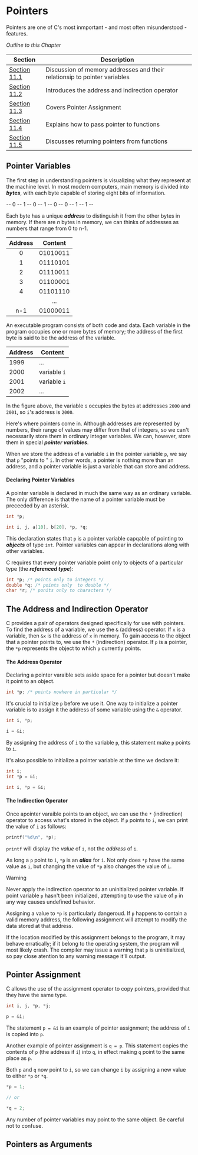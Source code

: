 # Pointers

Pointers are one of C's most inmportant - and most often misunderstood - features.

_Outline to this Chapter_

| Section                                                | Description                                                               |
| ------------------------------------------------------ | ------------------------------------------------------------------------- |
| [Section 11.1](#pointer-variables)                     | Discussion of memory addresses and their relationsip to pointer variables |
| [Section 11.2](#the-address-and-indirection-operators) | Introduces the address and indirection operator                           |
| [Section 11.3](#pointer-assignment)                    | Covers Pointer Assignment                                                 |
| [Section 11.4](#pointers-as-arguments)                 | Explains how to pass pointer to functions                                 |
| [Section 11.5](#pointers-as-return-values)             | Discusses returning pointers from functions                               |

## Pointer Variables

The first step in understanding pointers is visualizing what they represent at the machine level.
In most modern computers, main memory is divided into **_bytes_**, with each byte capable of storing eight bits of information.

-- 0 -- 1 -- 0 -- 1 -- 0 -- 0 -- 1 -- 1 --

Each byte has a unique **_address_** to distinguish it from the other bytes in memory.
If there are _n_ bytes in memory, we can thinks of addresses as numbers that range from 0 to n-1.

| Address | Content  |
| :-----: | :------: |
|    0    | 01010011 |
|    1    | 01110101 |
|    2    | 01110011 |
|    3    | 01100001 |
|    4    | 01101110 |
|         |   ...    |
|   n-1   | 01000011 |

An executable program consists of both code and data. Each variable in the program occupies one or more bytes of memory; the address of the first byte is said to be the address of the variable.

| Address | Content      |
| ------- | ------------ |
| 1999    | ...          |
| 2000    | variable `i` |
| 2001    | variable `i` |
| 2002    | ...          |

In the figure above, the variable `i` occupies the bytes at addresses `2000` and `2001`, so `i`'s address is `2000`.

Here's where pointers come in. Although addresses are represented by numbers, their range of values may differ from that of integers, so we can't necessarily store them in ordinary integer variables.
We can, however, store them in special **_pointer variables_**.

When we store the address of a variable `i` in the pointer variable `p`, we say that `p` "points to " `i`.
In other words, a pointer is nothing more than an address, and a pointer variable is just a variable that can store and address.

#### Declaring Pointer Variables

A pointer variable is declared in much the same way as an ordinary variable. The only difference is that the name of a pointer variable must be preceeded by an asterisk.

```c
int *p;

int i, j, a[10], b[20], *p, *q;
```

This declaration states that `p` is a pointer variable capqable of pointing to **_objects_** of type `int`.
Pointer variables can appear in declarations along with other variables.

C requires that every pointer variable point only to objects of a particular type (the **_referenced type_**):

```c
int *p; /* points only to integers */
double *q; /* points only  to double */
char *r; /* ponits only to characters */
```

## The Address and Indirection Operator

C provides a pair of operators designed specifically for use with pointers.
To find the address of a variable, we use the `&` (address) operator. If `x` is a variable, then `&x` is the address of `x` in memory.
To gain access to the object that a pointer points to, we use the `*` (indirection) operator. If `p` is a pointer, the `*p` represents the object to which `p` currently points.

#### The Address Operator

Declaring a pointer varaible sets aside space for a pointer but doesn't make it point to an object.

```c
int *p; /* points nowhere in particular */
```

It's crucial to initialize `p` before we use it. One way to initialize a pointer variable is to assign it the address of some variable using the `&` operator.

```c
int i, *p;

i = &i;
```

By assigning the address of `i` to the variable `p`, this statement make `p` points to `i`.

It's also possible to initialize a pointer variable at the time we declare it:

```c
int i;
int *p = &i;

int i, *p = &i;
```

#### The Indirection Operator

Once apointer varaible points to an object, we can use the `*` (indirection) operator to access what's stored in the object.
If `p` points to `i`, we can print the value of `i` as follows:

```c
printf("%d\n", *p);
```

`printf` will display the _value_ of `i`, not the _address_ of `i`.

As long a `p` point to `i`, `*p` is an **_alias_** for `i`. Not only does `*p` have the same value as `i`, but changing the value of `*p` also changes the value of `i`.

> [!WARNING]
> Never apply the indirection operator to an uninitialized pointer variable. If point variable `p` hasn't been initialized, attempting to use the value of `p` in any way causes undefined behavior.
>
> Assigning a value to `*p` is particularly dangeroud. If `p` happens to contain a valid memory address, the following assignment will attempt to modify the data stored at that address.
>
> If the location modified by this assignment belongs to the program, it may behave erratically; if it belong to the operating system, the program will most likely crash.
> The compiler may issue a warning that `p` is uninitialized, so pay close atention to any warning message it'll output.

## Pointer Assignment

C allows the use of the assignment operator to copy pointers, provided that they have the same type.

```c
int i, j, *p, *j;

p = &i;
```

The statement `p = &i` is an example of pointer assignment; the address of `i` is copied into `p`.

Another example of pointer assignment is `q = p`. This statement copies the contents of `p` (the address if `i`) into `q`, in effect making `q` point to the same place as `p`.

Both `p` and `q` now point to `i`, so we can change `i` by assigning a new value to either `*p` or `*q`.

```c
*p = 1;

// or

*q = 2;
```

Any number of pointer variables may point to the same object. Be careful not to confuse.

## Pointers as Arguments

